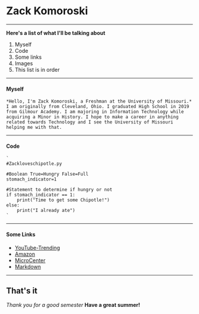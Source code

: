 # Zack Komoroski
---

**Here's a list of what I'll be talking about**
  1. Myself
  2. Code
  3. Some links
  4. Images
  5. This list is in order

---

#### Myself
    *Hello, I'm Zack Komoroski, a Freshman at the University of Missouri.*
    I am originally from Cleveland, Ohio. I graduated High School in 2019 from Gilmour Academy. I am majoring in Information Technology while acquiring a Minor in History. I hope to make a career in anything related towards Technology and I see the University of Missouri helping me with that.

---

#### Code
    `
    #Zackloveschipotle.py
    
    #Boolean True=Hungry False=Full
    stomach_indicator=1

    #Statement to determine if hungry or not
    if stomach_indicator == 1:
        print("Time to get some Chipotle!")
    else:
        print("I already ate")
    `

---

#### Some Links
 - [YouTube-Trending](https://www.youtube.com/feed/trending)
 - [Amazon](https://www.amazon.com/ref=nav_logo)
 - [MicroCenter](https://www.microcenter.com/)
 - [Markdown](markdown2.md)

---

## That's it

*Thank you for a good semester*
**Have a great summer!**